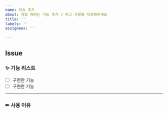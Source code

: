 ```yaml
---
name: 이슈 추가
about: 작업 하려는 기능 추가 / 버그 사항을 작성해주세요
title: ''
labels: ''
assignees: ''

---
```


## **Issue**

### ✨ 기능 리스트
- [ ] 구현한 기능
- [ ] 구현한 기능
---

### ✏ 사용 이유
